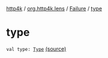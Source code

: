 [http4k](../../index.md) / [org.http4k.lens](../index.md) / [Failure](index.md) / [type](./type.md)

# type

`val type: `[`Type`](-type/index.md) [(source)](https://github.com/http4k/http4k/blob/master/http4k-core/src/main/kotlin/org/http4k/lens/lensFailure.kt#L16)
